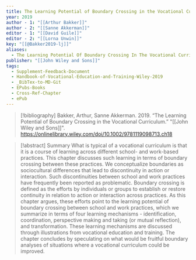 ```yaml
---
title: The Learning Potential of Boundary Crossing in the Vocational Curriculum
year: 2019
author - 1: "[[Arthur Bakker]]"
author - 2: "[[Sanne Akkerman]]"
editor - 1: "[[David Guile]]"
editor - 2: "[[Lorna Unwin]]"
key: "[[@Bakker2019-lj]]"
aliases:
  - The Learning Potential Of Boundary Crossing In The Vocational Curriculum
publisher: "[[John Wiley and Sons]]"
tags:
  - Supplement-Feedback-Document
  - Handbook-of-Vocational-Education-and-Training-Wiley-2019
  - _BibTex-to-MD-Git
  - EPubs-Books
  - Cross-Ref-Chapter
  - ePub
---
```


> [!bibliography]
> Bakker, Arthur, Sanne Akkerman. 2019. “The Learning Potential of Boundary Crossing in the Vocational Curriculum.” "[[John Wiley and Sons]]". https://onlinelibrary.wiley.com/doi/10.1002/9781119098713.ch18

> [!abstract]
> Summary What is typical of a vocational curriculum is that it is a course of learning across different school- and work-based practices. This chapter discusses such learning in terms of boundary crossing between these practices. We conceptualize boundaries as sociocultural differences that lead to discontinuity in action or interaction. Such discontinuities between school and work practices have frequently been reported as problematic. Boundary crossing is defined as the efforts by individuals or groups to establish or restore continuity in relation to action or interaction across practices. As this chapter argues, these efforts point to the learning potential of boundary crossing between school and work practices, which we summarize in terms of four learning mechanisms -  identification, coordination, perspective making and taking (or mutual reflection), and transformation. These learning mechanisms are discussed through illustrations from vocational education and training. The chapter concludes by speculating on what would be fruitful boundary analyses of situations where a vocational curriculum could be improved.